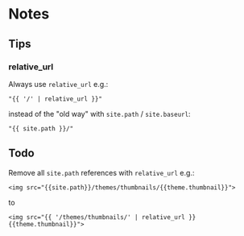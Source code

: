 # Notes



## Tips

### relative_url

Always use `relative_url` e.g.:

```
"{{ '/' | relative_url }}"
```

instead of the "old way" with `site.path` / `site.baseurl`:

```
"{{ site.path }}/"
```



## Todo


Remove all `site.path` references with `relative_url` e.g.:

```
<img src="{{site.path}}/themes/thumbnails/{{theme.thumbnail}}">
```

to

```
<img src="{{ '/themes/thumbnails/' | relative_url }}{{theme.thumbnail}}">
```
